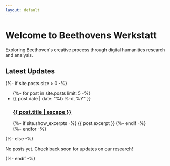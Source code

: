 ```yaml
---
layout: default
---
```


<div class="home">
  <h1 class="page-heading">Welcome to Beethovens Werkstatt</h1>
  
  <p>Exploring Beethoven's creative process through digital humanities research and analysis.</p>
  
  <h2>Latest Updates</h2>
  
  {%- if site.posts.size > 0 -%}
    <ul class="post-list">
      {%- for post in site.posts limit: 5 -%}
      <li>
        <span class="post-meta">{{ post.date | date: "%b %-d, %Y" }}</span>
        <h3>
          <a class="post-link" href="{{ post.url | relative_url }}">
            {{ post.title | escape }}
          </a>
        </h3>
        {%- if site.show_excerpts -%}
          {{ post.excerpt }}
        {%- endif -%}
      </li>
      {%- endfor -%}
    </ul>
  {%- else -%}
    <p>No posts yet. Check back soon for updates on our research!</p>
  {%- endif -%}
  
</div>
